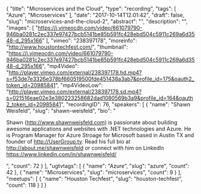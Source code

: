 {
  "title": "Microservices and the Cloud",
  "type": "recording",
  "tags": [
    "Azure",
    "Microservices"
  ],
  "date": "2017-10-14T12:01:42",
  "draft": false,
  "slug": "microservices-and-the-cloud-2",
  "abstract": "",
  "description": "",
  "images": [
    "https://i.vimeocdn.com/video/661079790-946ba0281c2ec337e97427bcb5141be85b591fc428ebd504c5911c269a6d3548-d_295x166"
  ],
  "vimeo": "238397178",
  "moreinfo": "http://www.houstontechfest.com/",
  "thumbnail": "https://i.vimeocdn.com/video/661079790-946ba0281c2ec337e97427bcb5141be85b591fc428ebd504c5911c269a6d3548-d_295x166",
  "mp4Video": "http://player.vimeo.com/external/238397178.hd.mp4?s=f53de7e3326e378bf660519500fde451438a3ab7&profile_id=175&oauth2_token_id=20985841",
  "mp4VideoLow": "http://player.vimeo.com/external/238397178.sd.mp4?s=021516eae02e3e380223258682dad1080569b3a9&profile_id=164&oauth2_token_id=20985841",
  "recordingID": 76,
  "speakers": [
    {
      "name": "Shawn Weisfeld",
      "slug": "shawn-weisfeld",
      "bio": "<p>Shawn (http://www.shawnweisfeld.com) is passionate about building awesome applications and websites with .NET technologies and Azure. He is Program Manager for Azure Stroage for Microsoft based in Austin TX and founder of http://UserGroup.tv. Read his full bio at http://about.me/shawnweisfeld or connect with him on LinkedIn https://www.linkedin.com/in/shawnweisfeld/</p>",
      "count": 72
    }
  ],
  "ugtvtags": [
    {
      "name": "Azure",
      "slug": "azure",
      "count": 42
    },
    {
      "name": "Microservices",
      "slug": "microservices",
      "count": 9
    }
  ],
  "meetups": [
    {
      "name": "Houston Techfest",
      "slug": "houston-techfest",
      "count": 118
    }
  ]
}